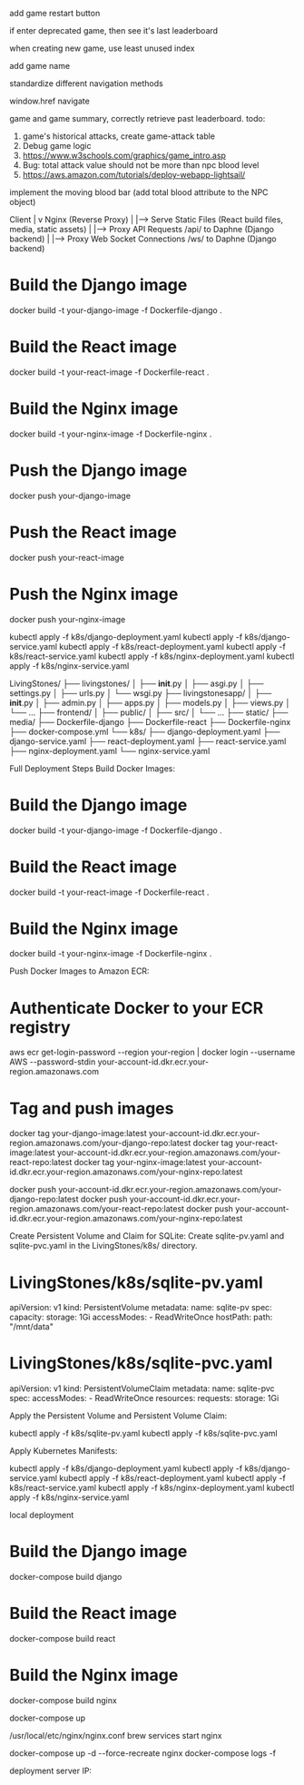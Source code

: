 add game restart button

if enter deprecated game, then see it's last leaderboard

when creating new game, use least unused index

add game name

standardize different navigation methods

window.href
navigate
<link> 
<a>


game and game summary, correctly retrieve past leaderboard. 
todo: 
1. game's historical attacks, create game-attack table
2. Debug game logic
4. https://www.w3schools.com/graphics/game_intro.asp
5. Bug: total attack value should not be more than npc blood level
6. https://aws.amazon.com/tutorials/deploy-webapp-lightsail/

implement the moving blood bar (add total blood attribute to the NPC object)


Client
   |
   v
Nginx (Reverse Proxy)
   |
   |--> Serve Static Files (React build files, media, static assets)
   |
   |--> Proxy API Requests /api/ to Daphne (Django backend)
   |
   |--> Proxy Web Socket Connections /ws/ to Daphne (Django backend)


# Build the Django image
docker build -t your-django-image -f Dockerfile-django .

# Build the React image
docker build -t your-react-image -f Dockerfile-react .

# Build the Nginx image
docker build -t your-nginx-image -f Dockerfile-nginx .


# Push the Django image
docker push your-django-image

# Push the React image
docker push your-react-image

# Push the Nginx image
docker push your-nginx-image

kubectl apply -f k8s/django-deployment.yaml
kubectl apply -f k8s/django-service.yaml
kubectl apply -f k8s/react-deployment.yaml
kubectl apply -f k8s/react-service.yaml
kubectl apply -f k8s/nginx-deployment.yaml
kubectl apply -f k8s/nginx-service.yaml

LivingStones/
├── livingstones/
│   ├── __init__.py
│   ├── asgi.py
│   ├── settings.py
│   ├── urls.py
│   └── wsgi.py
├── livingstonesapp/
│   ├── __init__.py
│   ├── admin.py
│   ├── apps.py
│   ├── models.py
│   ├── views.py
│   └── ...
├── frontend/
│   ├── public/
│   ├── src/
│   └── ...
├── static/
├── media/
├── Dockerfile-django
├── Dockerfile-react
├── Dockerfile-nginx
├── docker-compose.yml
└── k8s/
    ├── django-deployment.yaml
    ├── django-service.yaml
    ├── react-deployment.yaml
    ├── react-service.yaml
    ├── nginx-deployment.yaml
    └── nginx-service.yaml



Full Deployment Steps
Build Docker Images:


# Build the Django image
docker build -t your-django-image -f Dockerfile-django .

# Build the React image
docker build -t your-react-image -f Dockerfile-react .

# Build the Nginx image
docker build -t your-nginx-image -f Dockerfile-nginx .

Push Docker Images to Amazon ECR:
# Authenticate Docker to your ECR registry
aws ecr get-login-password --region your-region | docker login --username AWS --password-stdin your-account-id.dkr.ecr.your-region.amazonaws.com

# Tag and push images
docker tag your-django-image:latest your-account-id.dkr.ecr.your-region.amazonaws.com/your-django-repo:latest
docker tag your-react-image:latest your-account-id.dkr.ecr.your-region.amazonaws.com/your-react-repo:latest
docker tag your-nginx-image:latest your-account-id.dkr.ecr.your-region.amazonaws.com/your-nginx-repo:latest

docker push your-account-id.dkr.ecr.your-region.amazonaws.com/your-django-repo:latest
docker push your-account-id.dkr.ecr.your-region.amazonaws.com/your-react-repo:latest
docker push your-account-id.dkr.ecr.your-region.amazonaws.com/your-nginx-repo:latest

Create Persistent Volume and Claim for SQLite:
Create sqlite-pv.yaml and sqlite-pvc.yaml in the LivingStones/k8s/ directory.


# LivingStones/k8s/sqlite-pv.yaml

apiVersion: v1
kind: PersistentVolume
metadata:
  name: sqlite-pv
spec:
  capacity:
    storage: 1Gi
  accessModes:
    - ReadWriteOnce
  hostPath:
    path: "/mnt/data"


# LivingStones/k8s/sqlite-pvc.yaml

apiVersion: v1
kind: PersistentVolumeClaim
metadata:
  name: sqlite-pvc
spec:
  accessModes:
    - ReadWriteOnce
  resources:
    requests:
      storage: 1Gi

Apply the Persistent Volume and Persistent Volume Claim:

kubectl apply -f k8s/sqlite-pv.yaml
kubectl apply -f k8s/sqlite-pvc.yaml

Apply Kubernetes Manifests:

kubectl apply -f k8s/django-deployment.yaml
kubectl apply -f k8s/django-service.yaml
kubectl apply -f k8s/react-deployment.yaml
kubectl apply -f k8s/react-service.yaml
kubectl apply -f k8s/nginx-deployment.yaml
kubectl apply -f k8s/nginx-service.yaml



local deployment 
# Build the Django image
docker-compose build django

# Build the React image
docker-compose build react

# Build the Nginx image
docker-compose build nginx


docker-compose up

/usr/local/etc/nginx/nginx.conf
brew services start nginx

docker-compose up -d --force-recreate nginx
 docker-compose logs -f   

deployment server IP: 
